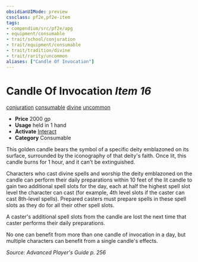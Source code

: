 ```yaml
---
obsidianUIMode: preview
cssclass: pf2e,pf2e-item
tags:
- compendium/src/pf2e/apg
- equipment/consumable
- trait/school/conjuration
- trait/equipment/consumable
- trait/tradition/divine
- trait/rarity/uncommon
aliases: ["Candle Of Invocation"]
---
```

# Candle Of Invocation *Item 16*  
[conjuration](conjuration.md)  [consumable](consumable.md)  [divine](divine.md)  [uncommon](uncommon.md)  

- **Price** 2000 gp
- **Usage** held in 1 hand
- **Activate** [Interact](interact.md)
- **Category** Consumable

This golden candle bears the symbol of a specific deity emblazoned on its surface, surrounded by the iconography of that deity's faith. Once lit, this candle burns for 1 hour, and it can't be extinguished.

Characters who cast divine spells and worship the deity emblazoned on the candle can perform their daily preparations within 10 feet of the lit candle to gain two additional spell slots for the day, each at half the highest spell slot level the character can cast (for example, 4th level slots if the caster can cast 8th-level spells). Prepared casters must prepare spells in these spell slots as they do for all their other spell slots.

A caster's additional spell slots from the candle are lost the next time that caster performs their daily preparations.

No one can benefit from more than one candle of invocation in a day, but multiple characters can benefit from a single candle's effects.

*Source: Advanced Player's Guide p. 256*